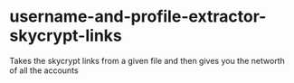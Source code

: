 # username-and-profile-extractor-skycrypt-links
Takes the skycrypt links from a given file and then gives you the networth of all the accounts
